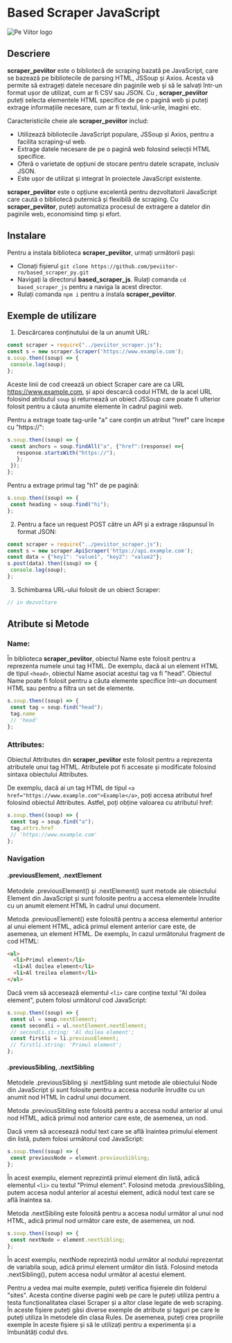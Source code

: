 # Based Scraper JavaScript

![Pe Viitor logo](https://peviitor.ro/static/media/peviitor_logo.df4cd2d4b04f25a93757bb59b397e656.svg)

## Descriere 

**scraper_peviitor** este o bibliotecă de scraping bazată pe JavaScript, care se bazează pe bibliotecile de parsing HTML, JSSoup și Axios. Acesta vă permite să extrageți datele necesare din paginile web și să le salvați într-un format ușor de utilizat, cum ar fi CSV sau JSON. Cu , **scraper_peviitor** puteți selecta elementele HTML specifice de pe o pagină web și puteți extrage informațiile necesare, cum ar fi textul, link-urile, imagini etc.

Caracteristicile cheie ale **scraper_peviitor** includ:
- Utilizează bibliotecile JavaScript populare, JSSoup și Axios, pentru a facilita scraping-ul web.
- Extrage datele necesare de pe o pagină web folosind selecții HTML specifice.
- Oferă o varietate de opțiuni de stocare pentru datele scrapate, inclusiv JSON.
- Este ușor de utilizat și integrat în proiectele JavaScript existente.

**scraper_peviitor** este o opțiune excelentă pentru dezvoltatorii JavaScript care caută o bibliotecă puternică și flexibilă de scraping. Cu **scraper_peviitor**, puteți automatiza procesul de extragere a datelor din paginile web, economisind timp și efort.

## Instalare

Pentru a instala biblioteca **scraper_peviitor**, urmați următorii pași:

- Clonați fișierul `git clone https://github.com/peviitor-ro/based_scraper_py.git`
- Navigați la directorul **based_scraper_js**. Rulați comanda `cd based_scraper_js` pentru a naviga la acest director.
- Rulați comanda `npm i` pentru a instala **scraper_peviitor**.

## Exemple de utilizare 
1. Descărcarea conținutului de la un anumit URL:
```javascript
const scraper = require("../peviitor_scraper.js");
const s = new scraper.Scraper('https://www.example.com');
s.soup.then((soup) => {
 console.log(soup);
};
```
Aceste linii de cod creează un obiect Scraper care are ca URL https://www.example.com, și apoi descarcă codul HTML de la acel URL folosind atributul  `soup` și returnează un obiect JSSoup care poate fi ulterior folosit pentru a căuta anumite elemente în cadrul paginii web.
    
Pentru a extrage toate tag-urile "a" care conțin un atribut "href" care începe cu "https://":

```javascript
s.soup.then((soup) => {
 const anchors = soup.findAll("a", {"href":(response) =>{
   response.startsWith("https://");
   };
 });
};
```
    
Pentru a extrage primul tag "h1" de pe pagină:

```javascript
s.soup.then((soup) => {
 const heading = soup.find("hi");
};
```

2. Pentru a face un request POST către un API și a extrage răspunsul în format JSON:

```javascript
const scraper = require("../peviitor_scraper.js");
const s = new scraper.ApiScraper('https://api.example.com');
const data = {"key1": "value1", "key2": "value2"};
s.post(data).then((soup) => {
 console.log(soup);
};
```

3. Schimbarea URL-ului folosit de un obiect Scraper:

```javascript
// in dezvoltare
```

## Atribute si Metode

### Name:

În biblioteca **scraper_peviitor**, obiectul Name este folosit pentru a reprezenta numele unui tag HTML. De exemplu, dacă ai un element HTML de tipul `<head>`, obiectul Name asociat acestui tag va fi "head". Obiectul Name poate fi folosit pentru a căuta elemente specifice într-un document HTML sau pentru a filtra un set de elemente.

```javascript
s.soup.then((soup) => {
 const tag = soup.find("head");
 tag.name
 // 'head'
};
```

### Attributes:
Obiectul Attributes din **scraper_peviitor** este folosit pentru a reprezenta atributele unui tag HTML. Atributele pot fi accesate și modificate folosind sintaxa obiectului Attributes.

De exemplu, dacă ai un tag HTML de tipul `<a href="https://www.example.com">Example</a>`, poți accesa atributul href folosind obiectul Attributes. Astfel, poți obține valoarea cu atributul href:

```javascript
s.soup.then((soup) => {
 const tag = soup.find("a");
 tag.attrs.href
 // 'https://www.example.com'
};
```
### Navigation

#### .previousElement, .nextElement

Metodele .previousElement() și .nextElement() sunt metode ale obiectului Element din JavaScript și sunt folosite pentru a accesa elementele înrudite cu un anumit element HTML în cadrul unui document.

Metoda .previousElement() este folosită pentru a accesa elementul anterior al unui element HTML, adică primul element anterior care este, de asemenea, un element HTML. De exemplu, în cazul următorului fragment de cod HTML:

```html
<ul>
  <li>Primul element</li>
  <li>Al doilea element</li>
  <li>Al treilea element</li>
</ul>
```

Dacă vrem să accesează elementul `<li>` care conține textul "Al doilea element", putem folosi următorul cod JavaScript:

```javascript
s.soup.then((soup) => {
 const ul = soup.nextElement;
 const secondli = ul.nextElement.nextElement;
 // secondli.string: 'Al doilea element';
 const firstli = li.previousElement;
 // firstli.string: 'Primul element';
};
```
#### .previousSibling, .nextSibling

Metodele .previousSibling și .nextSibling sunt metode ale obiectului Node din JavaScript și sunt folosite pentru a accesa nodurile înrudite cu un anumit nod HTML în cadrul unui document.

Metoda .previousSibling este folosită pentru a accesa nodul anterior al unui nod HTML, adică primul nod anterior care este, de asemenea, un nod.

Dacă vrem să accesează nodul text care se află înaintea primului element din listă, putem folosi următorul cod JavaScript:

```javascript
s.soup.then((soup) => {
 const previousNode = element.previousSibling;
};
```
În acest exemplu, element reprezintă primul element din listă, adică elementul `<li>` cu textul "Primul element". Folosind metoda .previousSibling, putem accesa nodul anterior al acestui element, adică nodul text care se află înaintea sa.

Metoda .nextSibling este folosită pentru a accesa nodul următor al unui nod HTML, adică primul nod următor care este, de asemenea, un nod. 
```javascript
s.soup.then((soup) => {
 const nextNode = element.nextSibling;
};
```
În acest exemplu, nextNode reprezintă nodul următor al nodului reprezentat de variabila soup, adică primul element următor din listă. Folosind metoda .nextSibling(), putem accesa nodul următor al acestui element.


Pentru a vedea mai multe exemple, puteți verifica fișierele din folderul "sites". Acesta conține diverse pagini web pe care le puteți utiliza pentru a testa funcționalitatea clasei Scraper și a altor clase legate de web scraping. În aceste fișiere puteți găsi diverse exemple de atribute și taguri pe care le puteți utiliza în metodele din clasa Rules. De asemenea, puteți crea propriile exemple în aceste fișiere și să le utilizați pentru a experimenta și a îmbunătăți codul dvs.

